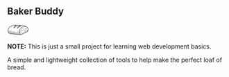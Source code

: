 ## Baker Buddy
<img src="./bakerBuddy/imgs/bread.svg" width='10%' height='10%'>

**NOTE:** This is just a small project for learning web development basics.

A simple and lightweight collection of tools to help make the perfect loaf of bread.
